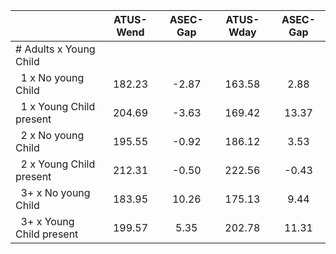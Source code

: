 
|                      |    ATUS-Wend |     ASEC-Gap |    ATUS-Wday |     ASEC-Gap |
| -------------------- | :----------: | :----------: | :----------: | :----------: |
| # Adults x Young Child |              |              |              |              |
| &nbsp;&nbsp;1 x No young Child |       182.23 |        -2.87 |       163.58 |         2.88 |
| &nbsp;&nbsp;1 x Young Child present |       204.69 |        -3.63 |       169.42 |        13.37 |
| &nbsp;&nbsp;2 x No young Child |       195.55 |        -0.92 |       186.12 |         3.53 |
| &nbsp;&nbsp;2 x Young Child present |       212.31 |        -0.50 |       222.56 |        -0.43 |
| &nbsp;&nbsp;3+ x No young Child |       183.95 |        10.26 |       175.13 |         9.44 |
| &nbsp;&nbsp;3+ x Young Child present |       199.57 |         5.35 |       202.78 |        11.31 |

